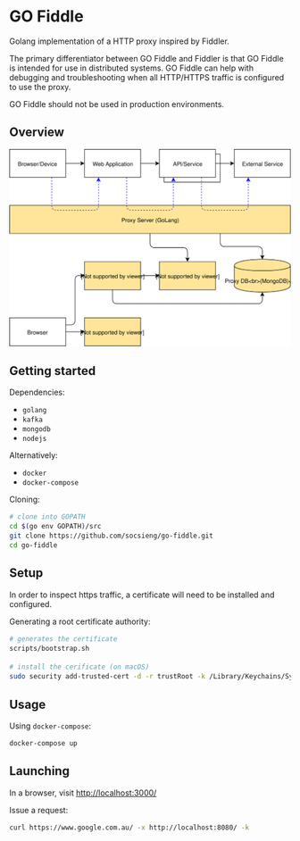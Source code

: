 # GO Fiddle

Golang implementation of a HTTP proxy inspired by Fiddler.

The primary differentiator between GO Fiddle and Fiddler is that GO Fiddle is intended for use in distributed systems. GO Fiddle can help with debugging and troubleshooting when all HTTP/HTTPS traffic is configured to use the proxy.

GO Fiddle should not be used in production environments.

## Overview

![Overview](docs/GoFiddle.svg)

## Getting started

Dependencies:

* `golang`
* `kafka`
* `mongodb`
* `nodejs`

Alternatively:

* `docker`
* `docker-compose`

Cloning:

```sh
# clone into GOPATH
cd $(go env GOPATH)/src
git clone https://github.com/socsieng/go-fiddle.git
cd go-fiddle
```

## Setup

In order to inspect https traffic, a certificate will need to be installed and configured.

Generating a root certificate authority:

```sh
# generates the certificate
scripts/bootstrap.sh

# install the cerificate (on macOS)
sudo security add-trusted-cert -d -r trustRoot -k /Library/Keychains/System.keychain certificates/proxy-ca.pem
```

## Usage

Using `docker-compose`:

```sh
docker-compose up
```

## Launching

In a browser, visit [http://localhost:3000/](http://localhost:3000/)

Issue a request:

```sh
curl https://www.google.com.au/ -x http://localhost:8080/ -k
```

